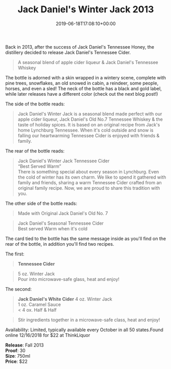 ﻿---
layout: post
title: Jack Daniel's Winter Jack 2013
date: '2019-06-18T17:08:10+00:00'
permalink: WinterJack2013
image: 11/WinterJackV1-1.jpg
description: A collector's guide to the Jack Daniel's Winter Jack, Tennessee Cider from 2013
gallery:
  WinterJack2013:
  - image_path: 11/WinterJackV1-1.jpg
    image-caption: Jack Daniel's Winter Jack, Tennessee Cider from 2013
    image-copyright: © CollectorOfJack.com
  - image_path: 11/WinterJackV1-2.jpg
    image-caption: Jack Daniel's Winter Jack, Tennessee Cider from 2013
    image-copyright: © CollectorOfJack.com
  - image_path: 11/WinterJackV1-3.jpg
    image-caption: Jack Daniel's Winter Jack, Tennessee Cider from 2013
    image-copyright: © CollectorOfJack.com
  - image_path: 11/WinterJackV1-4.jpg
    image-caption: Jack Daniel's Winter Jack, Tennessee Cider from 2013
    image-copyright: © CollectorOfJack.com
  - image_path: 11/WinterJackV1-5.jpg
    image-caption: Jack Daniel's Winter Jack, Tennessee Cider from 2013
    image-copyright: © CollectorOfJack.com
  - image_path: 11/WinterJackV1-6.jpg
    image-caption: Jack Daniel's Winter Jack, Tennessee Cider from 2013
    image-copyright: © CollectorOfJack.com
categories: [ Winter, 750ml ]
---
   
Back in 2013, after the success of Jack Daniel's Tennessee Honey, the distillery decided to release Jack Daniel's Tennessee Cider.  

> A seasonal blend of apple cider liqueur &amp; Jack Daniel's Tennessee Whiskey   
   
The bottle is adorned with a skin wrapped in a wintery scene, complete with pine trees, snowflakes, an old snowed in cabin, a reindeer, some people, horses, and even a sled! The neck of the bottle has a black and gold label, while later releases have a different color (check out the next blog post!)   
  
The side of the bottle reads:   
> Jack Daniel's Winter Jack is a seasonal blend made perfect with our apple cider liqueur, Jack Daniel's Old No.7 Tennessee Whiskey &amp; the taste of holiday spices. It is based on an original recipe from Jack's home Lynchburg Tennessee. When it's cold outside and snow is falling our heartwarming Tennessee Cider is enjoyed with friends &amp; family.   

The rear of the bottle reads:   

> Jack Daniel's Winter Jack Tennessee Cider  
> “Best Served Warm”   
> There is something special about every season in Lynchburg. Even the cold of winter has its own charm. We like to spend it gathered with family and friends, sharing a warm Tennessee Cider crafted from an original family recipe. Now, we are proud to share this tradition with you.   
   
The other side of the bottle reads: 

> Made with Original Jack Daniel's Old No. 7   

> Jack Daniel's Seasonal Tennessee Cider   
> Best served Warm when it's cold   

The card tied to the bottle has the same message inside as you'll find on the rear of the bottle, in addition you'll find two recipes.  
   
The first:   

> **Tennessee Cider**  

> 5 oz. Winter Jack   
> Pour into microwave-safe glass, heat and enjoy!   
   
The second:   

> **Jack Daniel's White Cider**
> 4 oz. Winter Jack   
> 1 oz. Caramel Sauce   
< 4 ox. Half &amp; Half 

> Stir ingredients together in a microwave-safe class, heat and enjoy!   
   
Availability: Limited, typically available every October in all 50 states.Found online 12/16/2018 for $22 at ThinkLiquor  
   
**Release**: Fall 2013  
**Proof**: 30   
**Size**: 750ml  
**Price**: $22   
